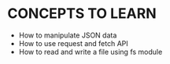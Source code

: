# CONCEPTS TO LEARN
- How to manipulate JSON data
- How to use request and fetch API
- How to read and write a file using fs module
